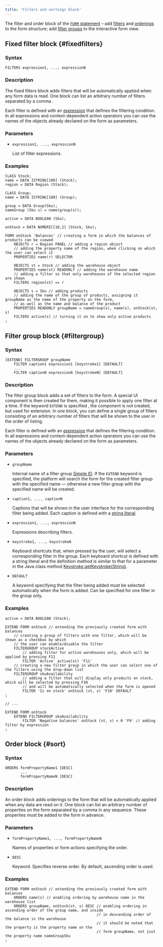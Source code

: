 ```yaml
---
title: 'Filters and sortings block'
---
```


The filter and order block of the [`FORM` statement](FORM_statement.md) – add [filters](Form_structure.md#filters) and [orderings](Form_structure.md#sort) to the form structure; add [filter groups](Interactive_view.md#filtergroup) to the interactive form view.

## Fixed filter block {#fixedfilters}

### Syntax

```
FILTERS expression1, ..., expressionN
```

### Description

The fixed filters block adds filters that will be automatically applied when any form data is read. One block can list an arbitrary number of filters separated by a comma .

Each filter is defined with an  [expression](Expression.md) that defines the filtering condition. In all expressions and context-dependent action operators you can use the names of the objects already declared on the form as parameters.

### Parameters

- `expression1, ..., expressionN`

    List of filter expressions.

### Examples

```lsf
CLASS Stock;
name = DATA ISTRING[100] (Stock);
region = DATA Region (Stock);

CLASS Group;
name = DATA ISTRING[100] (Group);

group = DATA Group(Sku);
nameGroup (Sku s) = name(group(s));

active = DATA BOOLEAN (Sku);

onStock = DATA NUMERIC[10,2] (Stock, Sku);

FORM onStock 'Balances' // creating a form in which the balances of products can be viewed
    OBJECTS r = Region PANEL // adding a region object
    // adding the property name of the region, when clicking on which the user can select it
    PROPERTIES name(r) SELECTOR 

    OBJECTS st = Stock // adding the warehouse object
    PROPERTIES name(st) READONLY // adding the warehouse name
    // adding a filter so that only warehouses of the selected region are shown
    FILTERS region(st) == r 

    OBJECTS s = Sku // adding products
    // adding the name of the group of products, assigning it groupName as the name of the property on the form, 
    // as well as the name and balance of the product
    PROPERTIES READONLY groupName = nameGroup(s), name(s), onStock(st, s) 
    FILTERS active(s) // turning it on to show only active products
;
```

## Filter group block {#filtergroup}

### Syntax

```
[EXTEND] FILTERGROUP groupName
    FILTER caption1 expression1 [keystroke1] [DEFAULT]
    ...
    FILTER captionN expressionN [keystrokeN] [DEFAULT]
```

### Description

The filter group block adds a set of filters to the form. A special UI component is then created for them, making it possible to apply one filter at a time. If the keyword `EXTEND` is specified , the component is not created, but used for extension. In one block, you can define a single group of filters consisting of an arbitrary number of filters that will be shown to the user in the order of listing. 

Each filter is defined with an [expression](Expression.md) that defines the filtering condition. In all expressions and context-dependent action operators you can use the names of the objects already declared on the form as parameters.

### Parameters

<a className="lsdoc-anchor" id="filterName"/>

- `groupName` 

    Internal name of a filter group [Simple ID](IDs.md#id). If the `EXTEND` keyword is specified, the platform will search the form for the created filter group with the specified name — otherwise a new filter group with the specified name will be created.

- `caption1, ..., captionN`

    Captions that will be shown in the user interface for the corresponding filter being added. Each caption is defined with a [string literal](IDs.md#strliteral).

- `expression1, ..., expressionN`

    Expressions describing filters.

- `keystroke1, ..., keystrokeN`

    Keyboard shortcuts that, when pressed by the user, will select a corresponding filter in the group. Each keyboard shortcut is defined with a string literal and the definition method is similar to that for a parameter in the Java class method [Keystroke.getKeystroke(String)](http://docs.oracle.com/javase/7/docs/api/javax/swing/KeyStroke.html#getKeyStroke(java.lang.String)).

- `DEFAULT`

    A keyword specifying that the filter being added must be selected automatically when the form is added. Can be specified for one filter in the group only.


### Examples

```lsf
active = DATA BOOLEAN (Stock);

EXTEND FORM onStock // extending the previously created form with balances
    // creating a group of filters with one filter, which will be shown as a checkbox by which 
    // the user can enable/disable the filter
    FILTERGROUP stockActive 
        // adding filter for active warehouses only, which will be applied by pressing F11
        FILTER 'Active' active(st) 'F11' 
    // creating a new filter group in which the user can select one of the filters using the drop-down list
    FILTERGROUP skuAvailability 
        // adding a filter that will display only products on stock, which will be selected by pressing F10 
        // and will be automatically selected when the form is opened
        FILTER 'Is on stock' onStock (st, s) 'F10' DEFAULT 
;

// ...

EXTEND FORM onStock
    EXTEND FILTERGROUP skuAvailability
        FILTER 'Negative balances' onStock (st, s) < 0 'F9' // adding filter by expression
;
```


## Order block {#sort}

### Syntax

```
ORDERS formPropertyName1 [DESC] 
       ...
       formPropertyNameN [DESC]
```

### Description

An order block adds orderings to the form that will be automatically applied when any data are read on it. One block can list an arbitrary number of properties on the form separated by a comma in any sequence. These properties must be added to the form in advance.

### Parameters

- `formPropertyName1, ..., formPropertyNameN`

    Names of properties or form actions specifying the order.

- `DESC`

    Keyword. Specifies reverse order. By default, ascending order is used.

### Examples

```lsf
EXTEND FORM onStock // extending the previously created form with balances
    ORDERS name(s) // enabling ordering by warehouse name in the warehouse list
    ORDERS groupName, onStock(st, s) DESC // enabling ordering in ascending order of the group name, and inside
                                          // in descending order of the balance in the warehouse
                                          // it should be noted that the property is the property name on the 
                                          // form groupName, not just the property name nameGroupSku
;
```
